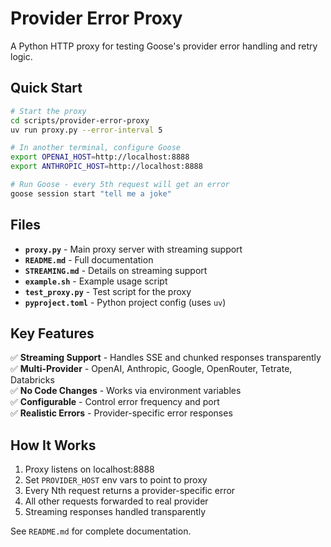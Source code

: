 # Provider Error Proxy

A Python HTTP proxy for testing Goose's provider error handling and retry logic.

## Quick Start

```bash
# Start the proxy
cd scripts/provider-error-proxy
uv run proxy.py --error-interval 5

# In another terminal, configure Goose
export OPENAI_HOST=http://localhost:8888
export ANTHROPIC_HOST=http://localhost:8888

# Run Goose - every 5th request will get an error
goose session start "tell me a joke"
```

## Files

- **`proxy.py`** - Main proxy server with streaming support
- **`README.md`** - Full documentation
- **`STREAMING.md`** - Details on streaming support
- **`example.sh`** - Example usage script
- **`test_proxy.py`** - Test script for the proxy
- **`pyproject.toml`** - Python project config (uses `uv`)

## Key Features

✅ **Streaming Support** - Handles SSE and chunked responses transparently  
✅ **Multi-Provider** - OpenAI, Anthropic, Google, OpenRouter, Tetrate, Databricks  
✅ **No Code Changes** - Works via environment variables  
✅ **Configurable** - Control error frequency and port  
✅ **Realistic Errors** - Provider-specific error responses  

## How It Works

1. Proxy listens on localhost:8888
2. Set `PROVIDER_HOST` env vars to point to proxy
3. Every Nth request returns a provider-specific error
4. All other requests forwarded to real provider
5. Streaming responses handled transparently

See `README.md` for complete documentation.
